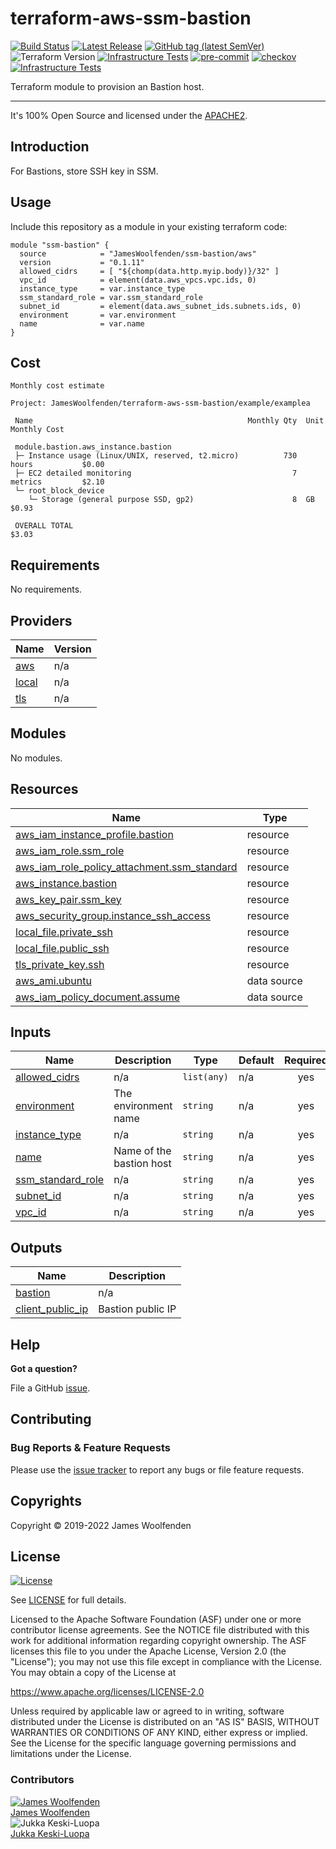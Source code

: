 # terraform-aws-ssm-bastion

[![Build Status](https://github.com/JamesWoolfenden/terraform-aws-ssm-bastion/workflows/Verify%20and%20Bump/badge.svg?branch=master)](https://github.com/JamesWoolfenden/terraform-aws-ssm-bastion)
[![Latest Release](https://img.shields.io/github/release/JamesWoolfenden/terraform-aws-ssm-bastion.svg)](https://github.com/JamesWoolfenden/terraform-aws-ssm-bastion/releases/latest)
[![GitHub tag (latest SemVer)](https://img.shields.io/github/tag/JamesWoolfenden/terraform-aws-ssm-bastion.svg?label=latest)](https://github.com/JamesWoolfenden/terraform-aws-ssm-bastion/releases/latest)
![Terraform Version](https://img.shields.io/badge/tf-%3E%3D0.14.0-blue.svg)
[![Infrastructure Tests](https://www.bridgecrew.cloud/badges/github/JamesWoolfenden/terraform-aws-ssm-bastion/cis_aws)](https://www.bridgecrew.cloud/link/badge?vcs=github&fullRepo=JamesWoolfenden%2Fterraform-aws-ssm-bastion&benchmark=CIS+AWS+V1.2)
[![pre-commit](https://img.shields.io/badge/pre--commit-enabled-brightgreen?logo=pre-commit&logoColor=white)](https://github.com/pre-commit/pre-commit)
[![checkov](https://img.shields.io/badge/checkov-verified-brightgreen)](https://www.checkov.io/)
[![Infrastructure Tests](https://www.bridgecrew.cloud/badges/github/jameswoolfenden/terraform-aws-ssm-bastion/general)](https://www.bridgecrew.cloud/link/badge?vcs=github&fullRepo=JamesWoolfenden%2Fterraform-aws-ssm-bastion&benchmark=INFRASTRUCTURE+SECURITY)

Terraform module to provision an Bastion host.

---

It's 100% Open Source and licensed under the [APACHE2](LICENSE).

## Introduction

For Bastions, store SSH key in SSM.

## Usage

Include this repository as a module in your existing terraform code:

```hcl
module "ssm-bastion" {
  source            = "JamesWoolfenden/ssm-bastion/aws"
  version           = "0.1.11"
  allowed_cidrs     = [ "${chomp(data.http.myip.body)}/32" ]
  vpc_id            = element(data.aws_vpcs.vpc.ids, 0)
  instance_type     = var.instance_type
  ssm_standard_role = var.ssm_standard_role
  subnet_id         = element(data.aws_subnet_ids.subnets.ids, 0)
  environment       = var.environment
  name              = var.name
}
```

## Cost

```text
Monthly cost estimate

Project: JamesWoolfenden/terraform-aws-ssm-bastion/example/examplea

 Name                                                Monthly Qty  Unit     Monthly Cost

 module.bastion.aws_instance.bastion
 ├─ Instance usage (Linux/UNIX, reserved, t2.micro)          730  hours           $0.00
 ├─ EC2 detailed monitoring                                    7  metrics         $2.10
 └─ root_block_device
    └─ Storage (general purpose SSD, gp2)                      8  GB              $0.93

 OVERALL TOTAL                                                                    $3.03
```

<!-- BEGINNING OF PRE-COMMIT-TERRAFORM DOCS HOOK -->

## Requirements

No requirements.

## Providers

| Name                                                   | Version |
| ------------------------------------------------------ | ------- |
| <a name="provider_aws"></a> [aws](#provider_aws)       | n/a     |
| <a name="provider_local"></a> [local](#provider_local) | n/a     |
| <a name="provider_tls"></a> [tls](#provider_tls)       | n/a     |

## Modules

No modules.

## Resources

| Name                                                                                                                                                  | Type        |
| ----------------------------------------------------------------------------------------------------------------------------------------------------- | ----------- |
| [aws_iam_instance_profile.bastion](https://registry.terraform.io/providers/hashicorp/aws/latest/docs/resources/iam_instance_profile)                  | resource    |
| [aws_iam_role.ssm_role](https://registry.terraform.io/providers/hashicorp/aws/latest/docs/resources/iam_role)                                         | resource    |
| [aws_iam_role_policy_attachment.ssm_standard](https://registry.terraform.io/providers/hashicorp/aws/latest/docs/resources/iam_role_policy_attachment) | resource    |
| [aws_instance.bastion](https://registry.terraform.io/providers/hashicorp/aws/latest/docs/resources/instance)                                          | resource    |
| [aws_key_pair.ssm_key](https://registry.terraform.io/providers/hashicorp/aws/latest/docs/resources/key_pair)                                          | resource    |
| [aws_security_group.instance_ssh_access](https://registry.terraform.io/providers/hashicorp/aws/latest/docs/resources/security_group)                  | resource    |
| [local_file.private_ssh](https://registry.terraform.io/providers/hashicorp/local/latest/docs/resources/file)                                          | resource    |
| [local_file.public_ssh](https://registry.terraform.io/providers/hashicorp/local/latest/docs/resources/file)                                           | resource    |
| [tls_private_key.ssh](https://registry.terraform.io/providers/hashicorp/tls/latest/docs/resources/private_key)                                        | resource    |
| [aws_ami.ubuntu](https://registry.terraform.io/providers/hashicorp/aws/latest/docs/data-sources/ami)                                                  | data source |
| [aws_iam_policy_document.assume](https://registry.terraform.io/providers/hashicorp/aws/latest/docs/data-sources/iam_policy_document)                  | data source |

## Inputs

| Name                                                                                 | Description              | Type        | Default | Required |
| ------------------------------------------------------------------------------------ | ------------------------ | ----------- | ------- | :------: |
| <a name="input_allowed_cidrs"></a> [allowed_cidrs](#input_allowed_cidrs)             | n/a                      | `list(any)` | n/a     |   yes    |
| <a name="input_environment"></a> [environment](#input_environment)                   | The environment name     | `string`    | n/a     |   yes    |
| <a name="input_instance_type"></a> [instance_type](#input_instance_type)             | n/a                      | `string`    | n/a     |   yes    |
| <a name="input_name"></a> [name](#input_name)                                        | Name of the bastion host | `string`    | n/a     |   yes    |
| <a name="input_ssm_standard_role"></a> [ssm_standard_role](#input_ssm_standard_role) | n/a                      | `string`    | n/a     |   yes    |
| <a name="input_subnet_id"></a> [subnet_id](#input_subnet_id)                         | n/a                      | `string`    | n/a     |   yes    |
| <a name="input_vpc_id"></a> [vpc_id](#input_vpc_id)                                  | n/a                      | `string`    | n/a     |   yes    |

## Outputs

| Name                                                                                | Description       |
| ----------------------------------------------------------------------------------- | ----------------- |
| <a name="output_bastion"></a> [bastion](#output_bastion)                            | n/a               |
| <a name="output_client_public_ip"></a> [client_public_ip](#output_client_public_ip) | Bastion public IP |

<!-- END OF PRE-COMMIT-TERRAFORM DOCS HOOK -->

## Help

**Got a question?**

File a GitHub [issue](https://github.com/JamesWoolfenden/terraform-ssm-bastion/issues).

## Contributing

### Bug Reports & Feature Requests

Please use the [issue tracker](https://github.com/JamesWoolfenden/terraform-ssm-bastion/issues) to report any bugs or file feature requests.

## Copyrights

Copyright © 2019-2022 James Woolfenden

## License

[![License](https://img.shields.io/badge/License-Apache%202.0-blue.svg)](https://opensource.org/licenses/Apache-2.0)

See [LICENSE](LICENSE) for full details.

Licensed to the Apache Software Foundation (ASF) under one
or more contributor license agreements. See the NOTICE file
distributed with this work for additional information
regarding copyright ownership. The ASF licenses this file
to you under the Apache License, Version 2.0 (the
"License"); you may not use this file except in compliance
with the License. You may obtain a copy of the License at

<https://www.apache.org/licenses/LICENSE-2.0>

Unless required by applicable law or agreed to in writing,
software distributed under the License is distributed on an
"AS IS" BASIS, WITHOUT WARRANTIES OR CONDITIONS OF ANY
KIND, either express or implied. See the License for the
specific language governing permissions and limitations
under the License.

### Contributors

[![James Woolfenden][jameswoolfenden_avatar]][jameswoolfenden_homepage]<br/>[James Woolfenden][jameswoolfenden_homepage]<br/>
![Jukka Keski-Luopa][keskiju_avatar]<br/>[Jukka Keski-Luopa][keskiju_homepage]<br/>

[jameswoolfenden_homepage]: https://github.com/jameswoolfenden
[jameswoolfenden_avatar]: https://github.com/jameswoolfenden.png?size=150
[keskiju_homepage]: https://github.com/keskiju
[keskiju_avatar]: https://github.com/keskiju.png?size=150
[linkedin]: https://www.linkedin.com/in/jameswoolfenden/
[twitter]: https://twitter.com/JimWoolfenden
[github]: https://github.com/jameswoolfenden
[share_twitter]: https://twitter.com/intent/tweet/?text=terraform-aws-sns&url=https://github.com/JamesWoolfenden/terraform-aws-sns
[share_linkedin]: https://www.linkedin.com/shareArticle?mini=true&title=terraform-aws-sns&url=https://github.com/JamesWoolfenden/terraform-aws-sns
[share_reddit]: https://reddit.com/submit/?url=https://github.com/JamesWoolfenden/terraform-aws-sns
[share_facebook]: https://facebook.com/sharer/sharer.php?u=https://github.com/JamesWoolfenden/terraform-aws-sns
[share_email]: mailto:?subject=terraform-aws-sns&body=https://github.com/JamesWoolfenden/terraform-aws-sns
